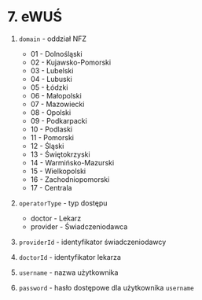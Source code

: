 # 7. eWUŚ

1. `domain` - oddział NFZ

    - 01 - Dolnośląski
    - 02 - Kujawsko-Pomorski
    - 03 - Lubelski
    - 04 - Lubuski
    - 05 - Łódzki
    - 06 - Małopolski
    - 07 - Mazowiecki
    - 08 - Opolski
    - 09 - Podkarpacki
    - 10 - Podlaski
    - 11 - Pomorski
    - 12 - Śląski
    - 13 - Świętokrzyski
    - 14 - Warmińsko-Mazurski
    - 15 - Wielkopolski
    - 16 - Zachodniopomorski
    - 17 - Centrala

1. `operatorType` - typ dostępu

    - doctor - Lekarz
    - provider - Świadczeniodawca

1. `providerId` - identyfikator świadczeniodawcy

1. `doctorId` - identyfikator lekarza

1. `username` - nazwa użytkownika

1. `password` - hasło dostępowe dla użytkownika `username`